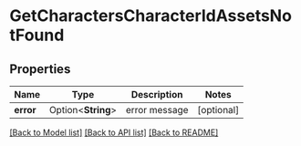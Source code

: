 # GetCharactersCharacterIdAssetsNotFound

## Properties

Name | Type | Description | Notes
------------ | ------------- | ------------- | -------------
**error** | Option<**String**> | error message | [optional]

[[Back to Model list]](../README.md#documentation-for-models) [[Back to API list]](../README.md#documentation-for-api-endpoints) [[Back to README]](../README.md)


